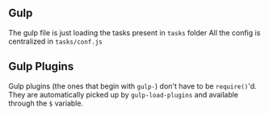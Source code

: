 ## Gulp
The gulp file is just loading the tasks present in `tasks` folder
All the config is centralized in `tasks/conf.js` 

## Gulp Plugins
Gulp plugins (the ones that begin with `gulp-`) don't have to be `require()`'d. They are automatically picked up by `gulp-load-plugins` and available through the `$` variable.
